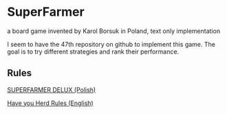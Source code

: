 # SuperFarmer
 a board game invented by Karol Borsuk in Poland, text only implementation

 I seem to have the 47th repository on github to implement this game.
 The goal is to try different strategies and rank their performance.

## Rules

 [SUPERFARMER DELUX (Polish)](https://files.rebel.pl/files/instrukcje/SUPERFARMER_DELUX.pdf)

 [Have you Herd Rules (English)](https://www.winning-moves.com/images/haveUherdRules.pdf)






